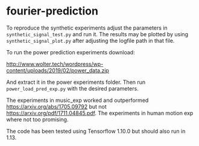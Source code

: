 # fourier-prediction
To reproduce the synthetic experiments adjust the parameters in `synthetic_signal_test.py` and run it. The results may be plotted by using `synthetic_signal_plot.py` after adjusting the logfile path in that file.

To run the power prediction experiments download:

http://www.wolter.tech/wordpress/wp-content/uploads/2019/02/power_data.zip

And extract it in the power experiments folder. Then run `power_load_pred_exp.py`
with the desired parameters.

The experiments in music_exp worked and outperformed https://arxiv.org/abs/1705.09792 but not  https://arxiv.org/pdf/1711.04845.pdf. The experiments in human motion exp where not too promising.

The code has been tested using Tensorflow 1.10.0 but should also run in 1.13.
